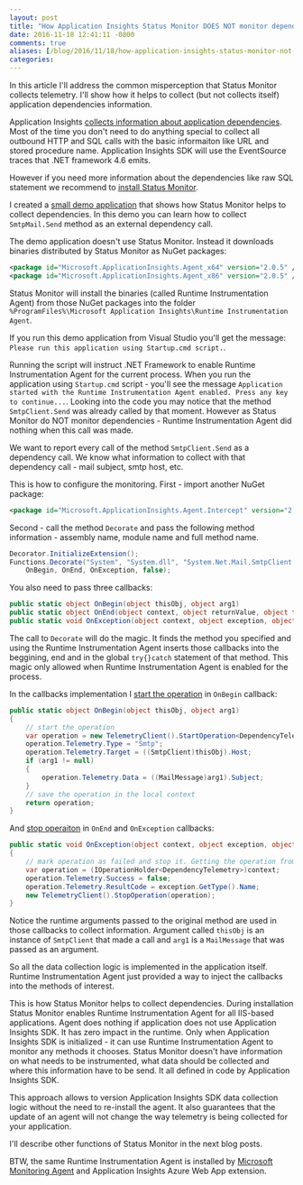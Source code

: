 ```yaml
---
layout: post
title: "How Application Insights Status Monitor DOES NOT monitor dependencies"
date: 2016-11-18 12:41:11 -0800
comments: true
aliases: [/blog/2016/11/18/how-application-insights-status-monitor-not-monitors-dependencies/]
categories: 
---
```

In this article I'll address the common misperception that Status Monitor collects telemetry. I'll show how it helps to collect (but not collects itself) application dependencies information.   

Application Insights [collects information about application dependencies](https://docs.microsoft.com/azure/application-insights/app-insights-asp-net-dependencies). Most of the time you don't need to do anything special to collect all outbound HTTP and SQL calls with the basic informaiton like URL and stored procedure name. Application Insights SDK will use the EventSource traces that .NET framework 4.6 emits.

However if you need more information about the dependencies like raw SQL statement we recommend to [install Status Monitor](https://docs.microsoft.com/azure/application-insights/app-insights-monitor-performance-live-website-now).

I created a [small demo application](https://github.com/SergeyKanzhelev/RTIA/) that shows how Status Monitor helps to collect dependencies. In this demo you can learn how to collect `SmtpMail.Send` method as an external dependency call.

The demo application doesn't use Status Monitor. Instead it downloads binaries distributed by Status Monitor as NuGet packages:

``` xml
<package id="Microsoft.ApplicationInsights.Agent_x64" version="2.0.5" />
<package id="Microsoft.ApplicationInsights.Agent_x86" version="2.0.5" />
```

Status Monitor will install the binaries (called Runtime Instrumentation Agent) from those NuGet packages into the folder `%ProgramFiles%\Microsoft Application Insights\Runtime Instrumentation Agent`. 

If you run this demo application from Visual Studio you'll get the message: `Please run this application using Startup.cmd script.`. 

Running the script will instruct .NET Framework to enable Runtime Instrumentation Agent for the current process. When you run the application using `Startup.cmd` script - you'll see the message `Application started with the Runtime Instrumentation Agent enabled. Press any key to continue...`. Looking into the code you may notice that the method `SmtpClient.Send` was already called by that moment. However as Status Monitor do NOT monitor dependencies - Runtime Instrumentation Agent did nothing when this call was made.

We want to report every call of the method `SmtpClient.Send` as a dependency call. We know what information to collect with that dependency call - mail subject, smtp host, etc. 

This is how to configure the monitoring. First - import another NuGet package:

``` xml
<package id="Microsoft.ApplicationInsights.Agent.Intercept" version="2.0.5" />
```

Second - call the method `Decorate` and pass the following method information - assembly name, module name and full method name. 

``` csharp
Decorator.InitializeExtension();
Functions.Decorate("System", "System.dll", "System.Net.Mail.SmtpClient.Send", 
    OnBegin, OnEnd, OnException, false);
```

You also need to pass three callbacks: 

``` csharp
public static object OnBegin(object thisObj, object arg1)
public static object OnEnd(object context, object returnValue, object thisObj, object arg1)
public static void OnException(object context, object exception, object thisObj, object arg1)
```

The call to `Decorate` will do the magic. It finds the method you specified and using the Runtime Instrumentation Agent inserts those callbacks into the beggining, end and in the global `try{}catch` statement of that method. This magic only allowed when Runtime Instrumentation Agent is enabled for the process.

In the callbacks implementation I [start the operation](https://github.com/SergeyKanzhelev/RTIA/blob/master/SimpleConsoleApp/Program.cs#L64) in `OnBegin` callback:

``` csharp
public static object OnBegin(object thisObj, object arg1)
{
    // start the operation
    var operation = new TelemetryClient().StartOperation<DependencyTelemetry>("Send");
    operation.Telemetry.Type = "Smtp";
    operation.Telemetry.Target = ((SmtpClient)thisObj).Host;
    if (arg1 != null)
    {
        operation.Telemetry.Data = ((MailMessage)arg1).Subject;
    }
    // save the operation in the local context
    return operation;    
}
```

And [stop operaiton](https://github.com/SergeyKanzhelev/RTIA/blob/master/SimpleConsoleApp/Program.cs#L97) in `OnEnd` and `OnException` callbacks:

``` csharp
public static void OnException(object context, object exception, object thisObj, object arg1)
{
    // mark operation as failed and stop it. Getting the operation from the context
    var operation = (IOperationHolder<DependencyTelemetry>)context;
    operation.Telemetry.Success = false;
    operation.Telemetry.ResultCode = exception.GetType().Name;
    new TelemetryClient().StopOperation(operation);
}
```

Notice the runtime arguments passed to the original method are used in those callbacks to collect information. Argument called `thisObj` is an instance of `SmtpClient` that made a call and `arg1` is a `MailMessage` that was passed as an argument.

So all the data collection logic is implemented in the application itself. Runtime Instrumentation Agent just provided a way to inject the callbacks into the methods of interest.

This is how Status Monitor helps to collect dependencies. During installation Status Monitor enables Runtime Instrumentation Agent for all IIS-based applications. Agent does nothing if application does not use Application Insights SDK. It has zero impact in the runtime. Only when Application Insights SDK is initialized - it can use Runtime Instrumentation Agent to monitor any methods it chooses. Status Monitor doesn't have information on what needs to be instrumented, what data should be collected and where this information have to be send. It all defined in code by Application Insights SDK.

This approach allows to version Application Insights SDK data collection logic without the need to re-install the agent. It also guarantees that the update of an agent will not change the way telemetry is being collected for your application. 

I'll describe other functions of Status Monitor in the next blog posts.

BTW, the same Runtime Instrumentation Agent is installed by [Microsoft Monitoring Agent](http://apmtips.com/blog/2015/09/11/operational-insights-agent-for-scom/) and Application Insights Azure Web App extension.
